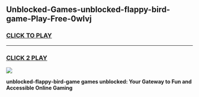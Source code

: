 
## Unblocked-Games-unblocked-flappy-bird-game-Play-Free-0wlvj
<h3>
<a href="https://premium76.site?title=unblocked-flappy-bird-game&ref=10A">CLICK TO PLAY</a></h3>
<hr>

<h3>
<a href="https://premium76.site?title=unblocked-flappy-bird-game&ref=10A">CLICK 2 PLAY</a>
  
</h3>

<a href="https://premium76.site?title=unblocked-flappy-bird-game&ref=10A"><img src="https://clearcache.store/games.png"></a>


**unblocked-flappy-bird-game games unblocked: Your Gateway to Fun and Accessible Online Gaming**
